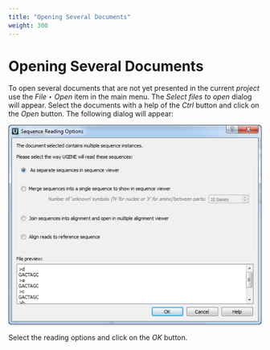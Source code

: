 ```yaml
---
title: "Opening Several Documents"
weight: 300
---
```



# Opening Several Documents

To open several documents that are not yet presented in the current _project_ use the _File ‣ Open_ item in the main menu. The _Select files to open_ dialog will appear. Select the documents with a help of the _Ctrl_ button and click on the _Open_ button. The following dialog will appear:


![](/images/65929289/65929290.png)

Select the reading options and click on the _OK_ button.
